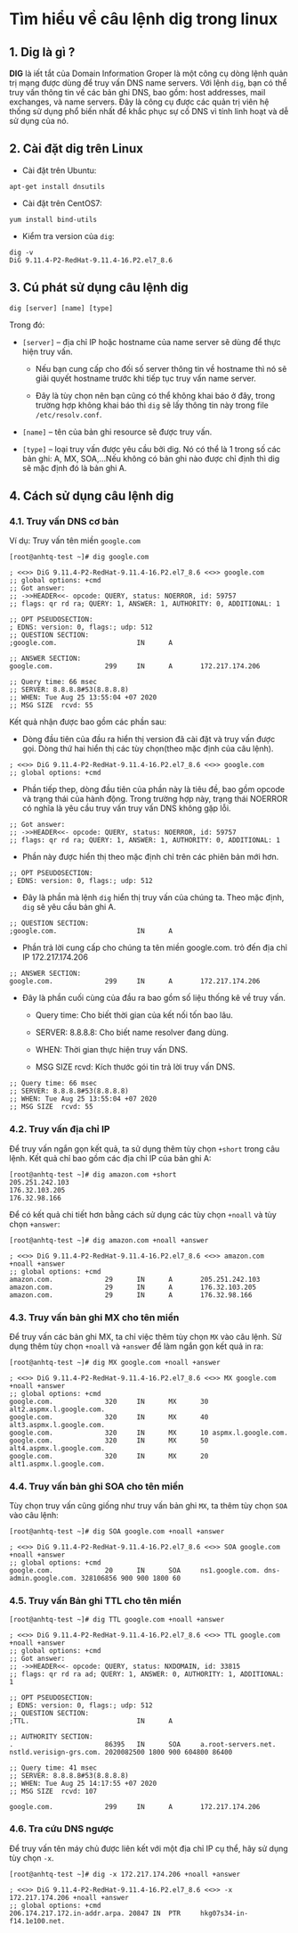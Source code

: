 # Tìm hiểu về câu lệnh dig trong linux

## 1. Dig là gì ?

**DIG** là iết tắt của Domain Information Groper là một công cụ dòng lệnh quản trị mạng được dùng để truy vấn DNS name servers. Với lệnh `dig`, bạn có thể truy vấn thông tin về các bản ghi DNS, bao gồm: host addresses, mail exchanges, và name servers. Đây là công cụ được các quản trị viên hệ thống sử dụng phổ biến nhất để khắc phục sự cố DNS vì tính linh hoạt và dễ sử dụng của nó.

## 2. Cài đặt dig trên Linux

- Cài đặt trên Ubuntu:

`apt-get install dnsutils`

- Cài đặt trên CentOS7:

`yum install bind-utils`

- Kiểm tra version của `dig`:

```
dig -v
DiG 9.11.4-P2-RedHat-9.11.4-16.P2.el7_8.6
```

## 3. Cú phát sử dụng câu lệnh dig

`dig [server] [name] [type]`

Trong đó:

- `[server]` – địa chỉ IP hoặc hostname của name server sẽ dùng để thực hiện truy vấn.

    - Nếu bạn cung cấp cho đối số server thông tin về hostname thì nó sẽ giải quyết hostname trước khi tiếp tục truy vấn name server.

    - Đây là tùy chọn nên bạn cũng có thể không khai báo ở đây, trong trường hợp không khai báo thì `dig` sẽ lấy thông tin này trong file `/etc/resolv.conf`.

- `[name]` – tên của bản ghi resource sẽ được truy vấn.

- `[type]` – loại truy vấn được yêu cầu bởi dig. Nó có thể là 1 trong số các bản ghi: A, MX, SOA,…Nếu không có bản ghi nào được chỉ định thì dig sẽ mặc định đó là bản ghi A.

## 4. Cách sử dụng câu lệnh dig

### 4.1. Truy vấn DNS cơ bản

Ví dụ: Truy vấn tên miền `google.com`

```
[root@anhtq-test ~]# dig google.com

; <<>> DiG 9.11.4-P2-RedHat-9.11.4-16.P2.el7_8.6 <<>> google.com
;; global options: +cmd
;; Got answer:
;; ->>HEADER<<- opcode: QUERY, status: NOERROR, id: 59757
;; flags: qr rd ra; QUERY: 1, ANSWER: 1, AUTHORITY: 0, ADDITIONAL: 1

;; OPT PSEUDOSECTION:
; EDNS: version: 0, flags:; udp: 512
;; QUESTION SECTION:
;google.com.                    IN      A

;; ANSWER SECTION:
google.com.             299     IN      A       172.217.174.206

;; Query time: 66 msec
;; SERVER: 8.8.8.8#53(8.8.8.8)
;; WHEN: Tue Aug 25 13:55:04 +07 2020
;; MSG SIZE  rcvd: 55
```

Kết quả nhận được bao gồm các phần sau:

- Dòng đầu tiên của đầu ra hiển thị version đã cài đặt và truy vấn được gọi. Dòng thứ hai hiển thị các tùy chọn(theo mặc định của câu lệnh).

```
; <<>> DiG 9.11.4-P2-RedHat-9.11.4-16.P2.el7_8.6 <<>> google.com
;; global options: +cmd
```

- Phần tiếp thep, dòng đầu tiên của phần này là tiêu đề, bao gồm opcode và trạng thái của hành động. Trong trường hợp này, trạng thái NOERROR có nghĩa là yêu cầu truy vấn truy vấn DNS không gặp lỗi.

```
;; Got answer:
;; ->>HEADER<<- opcode: QUERY, status: NOERROR, id: 59757
;; flags: qr rd ra; QUERY: 1, ANSWER: 1, AUTHORITY: 0, ADDITIONAL: 1
```

- Phần này được hiển thị theo mặc định chỉ trên các phiên bản mới hơn.

```
;; OPT PSEUDOSECTION:
; EDNS: version: 0, flags:; udp: 512
```

- Đây là phần mà lệnh `dig` hiển thị truy vấn của chúng ta. Theo mặc định, `dig` sẽ yêu cầu bản ghi A.

```
;; QUESTION SECTION:
;google.com.                    IN      A
```

- Phần trả lời cung cấp cho chúng ta tên miền google.com. trỏ đến địa chỉ IP 172.217.174.206

```
;; ANSWER SECTION:
google.com.             299     IN      A       172.217.174.206
```

- Đây là phần cuối cùng của đầu ra bao gồm số liệu thống kê về truy vấn.

    - Query time: Cho biết thời gian của kết nối tốn bao lâu.

    - SERVER: 8.8.8.8: Cho biết name resolver đang dùng.

    - WHEN: Thời gian thực hiện truy vấn DNS.

    - MSG SIZE rcvd: Kích thước gói tin trả lời truy vấn DNS.

```
;; Query time: 66 msec
;; SERVER: 8.8.8.8#53(8.8.8.8)
;; WHEN: Tue Aug 25 13:55:04 +07 2020
;; MSG SIZE  rcvd: 55
```
 
### 4.2. Truy vấn địa chỉ IP

Để truy vấn ngắn gọn kết quả, ta sử dụng thêm tùy chọn `+short` trong câu lệnh. Kết quả chỉ bao gồm các địa chỉ IP của bản ghi A:

```
[root@anhtq-test ~]# dig amazon.com +short
205.251.242.103
176.32.103.205
176.32.98.166
```

Để có kết quả chi tiết hơn bằng cách sử dụng các tùy chọn `+noall` và tùy chọn `+answer`:

```
[root@anhtq-test ~]# dig amazon.com +noall +answer

; <<>> DiG 9.11.4-P2-RedHat-9.11.4-16.P2.el7_8.6 <<>> amazon.com +noall +answer
;; global options: +cmd
amazon.com.             29      IN      A       205.251.242.103
amazon.com.             29      IN      A       176.32.103.205
amazon.com.             29      IN      A       176.32.98.166
```

### 4.3. Truy vấn bản ghi MX cho tên miền

Để truy vấn các bản ghi MX, ta chỉ việc thêm tùy chọn `MX` vào câu lệnh. Sử dụng thêm tùy chọn `+noall` và `+answer` để làm ngắn gọn kết quả in ra:

```
[root@anhtq-test ~]# dig MX google.com +noall +answer

; <<>> DiG 9.11.4-P2-RedHat-9.11.4-16.P2.el7_8.6 <<>> MX google.com +noall +answer
;; global options: +cmd
google.com.             320     IN      MX      30 alt2.aspmx.l.google.com.
google.com.             320     IN      MX      40 alt3.aspmx.l.google.com.
google.com.             320     IN      MX      10 aspmx.l.google.com.
google.com.             320     IN      MX      50 alt4.aspmx.l.google.com.
google.com.             320     IN      MX      20 alt1.aspmx.l.google.com.
```

### 4.4. Truy vấn bản ghi SOA cho tên miền

Tùy chọn truy vấn cũng giống như truy vấn bản ghi `MX`, ta thêm tùy chọn `SOA` vào câu lệnh:

```
[root@anhtq-test ~]# dig SOA google.com +noall +answer

; <<>> DiG 9.11.4-P2-RedHat-9.11.4-16.P2.el7_8.6 <<>> SOA google.com +noall +answer
;; global options: +cmd
google.com.             20      IN      SOA     ns1.google.com. dns-admin.google.com. 328106856 900 900 1800 60
```

### 4.5. Truy vấn Bản ghi TTL cho tên miền

```
[root@anhtq-test ~]# dig TTL google.com +noall +answer

; <<>> DiG 9.11.4-P2-RedHat-9.11.4-16.P2.el7_8.6 <<>> TTL google.com +noall +answer
;; global options: +cmd
;; Got answer:
;; ->>HEADER<<- opcode: QUERY, status: NXDOMAIN, id: 33815
;; flags: qr rd ra ad; QUERY: 1, ANSWER: 0, AUTHORITY: 1, ADDITIONAL: 1

;; OPT PSEUDOSECTION:
; EDNS: version: 0, flags:; udp: 512
;; QUESTION SECTION:
;TTL.                           IN      A

;; AUTHORITY SECTION:
.                       86395   IN      SOA     a.root-servers.net. nstld.verisign-grs.com. 2020082500 1800 900 604800 86400

;; Query time: 41 msec
;; SERVER: 8.8.8.8#53(8.8.8.8)
;; WHEN: Tue Aug 25 14:17:55 +07 2020
;; MSG SIZE  rcvd: 107

google.com.             299     IN      A       172.217.174.206
```

### 4.6. Tra cứu DNS ngược

Để truy vấn tên máy chủ được liên kết với một địa chỉ IP cụ thể, hãy sử dụng tùy chọn `-x`.

```
[root@anhtq-test ~]# dig -x 172.217.174.206 +noall +answer

; <<>> DiG 9.11.4-P2-RedHat-9.11.4-16.P2.el7_8.6 <<>> -x 172.217.174.206 +noall +answer
;; global options: +cmd
206.174.217.172.in-addr.arpa. 20847 IN  PTR     hkg07s34-in-f14.1e100.net.
```